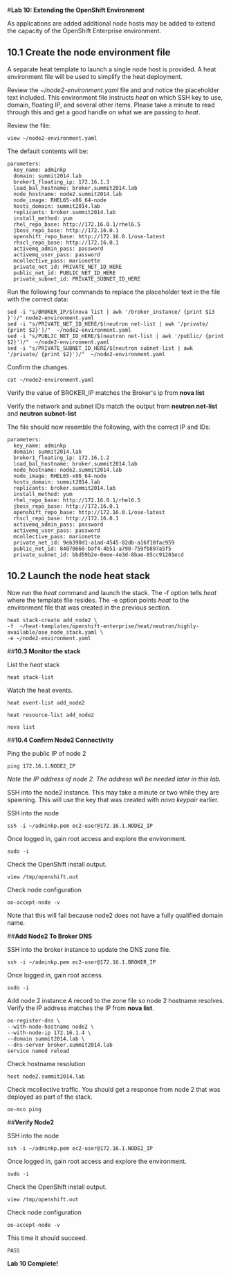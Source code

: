 #**Lab 10: Extending the OpenShift Environment**

As applications are added additional node hosts may be added to extend the capacity of the OpenShift Enterprise environment.

## 10.1 Create the node environment file
A separate heat template to launch a single node host is provided. A heat environment file will be used to simplify the heat deployment.

Review the _~/node2-environment.yaml_ file and and notice the placeholder text included. This environment file instructs *heat* on which SSH key to use, domain, floating IP, and several other items.  Please take a minute to read through this and get a good handle on what we are passing to *heat*.

Review the file:

    view ~/node2-environment.yaml

The default contents will be:

    parameters:
      key_name: adminkp
      domain: summit2014.lab
      broker1_floating_ip: 172.16.1.3
      load_bal_hostname: broker.summit2014.lab
      node_hostname: node2.summit2014.lab
      node_image: RHEL65-x86_64-node
      hosts_domain: summit2014.lab
      replicants: broker.summit2014.lab
      install_method: yum
      rhel_repo_base: http://172.16.0.1/rhel6.5
      jboss_repo_base: http://172.16.0.1
      openshift_repo_base: http://172.16.0.1/ose-latest
      rhscl_repo_base: http://172.16.0.1
      activemq_admin_pass: password
      activemq_user_pass: password
      mcollective_pass: marionette
      private_net_id: PRIVATE_NET_ID_HERE
      public_net_id: PUBLIC_NET_ID_HERE
      private_subnet_id: PRIVATE_SUBNET_ID_HERE

Run the following four commands to replace the placeholder text in the file with the correct data:

    sed -i "s/BROKER_IP/$(nova list | awk '/broker_instance/ {print $13 }')/" node2-environment.yaml
    sed -i "s/PRIVATE_NET_ID_HERE/$(neutron net-list | awk '/private/ {print $2}')/"  ~/node2-environment.yaml
    sed -i "s/PUBLIC_NET_ID_HERE/$(neutron net-list | awk '/public/ {print $2}')/"  ~/node2-environment.yaml
    sed -i "s/PRIVATE_SUBNET_ID_HERE/$(neutron subnet-list | awk '/private/ {print $2}')/"  ~/node2-environment.yaml

Confirm the changes.

    cat ~/node2-environment.yaml

Verify the value of BROKER_IP matches the Broker's ip from **nova list**

Verify the network and subnet IDs match the output from **neutron net-list** and **neutron subnet-list**

The file should now resemble the following, with the correct IP and IDs:

    parameters:
      key_name: adminkp
      domain: summit2014.lab
      broker1_floating_ip: 172.16.1.2
      load_bal_hostname: broker.summit2014.lab
      node_hostname: node2.summit2014.lab
      node_image: RHEL65-x86_64-node
      hosts_domain: summit2014.lab
      replicants: broker.summit2014.lab
      install_method: yum
      rhel_repo_base: http://172.16.0.1/rhel6.5
      jboss_repo_base: http://172.16.0.1
      openshift_repo_base: http://172.16.0.1/ose-latest
      rhscl_repo_base: http://172.16.0.1
      activemq_admin_pass: password
      activemq_user_pass: password
      mcollective_pass: marionette
      private_net_id: 9eb390d1-a1ad-4545-82db-a16f18fac959
      public_net_id: 84078660-baf4-4b51-a790-759fb897a5f5
      private_subnet_id: bbd59b2e-0eee-4e3d-8bae-85cc91201ecd


## 10.2 Launch the node heat stack
Now run the _heat_ command and launch the stack. The -f option tells _heat_ where the template file resides. The -e option points _heat_ to the environment file that was created in the previous section.

    heat stack-create add_node2 \
    -f  ~/heat-templates/openshift-enterprise/heat/neutron/highly-available/ose_node_stack.yaml \
    -e ~/node2-environment.yaml


##**10.3 Monitor the stack**

List the *heat* stack

    heat stack-list

Watch the heat events.

    heat event-list add_node2

    heat resource-list add_node2

    nova list

##**10.4 Confirm Node2 Connectivity**

Ping the public IP of node 2

    ping 172.16.1.NODE2_IP

*Note the IP address of node 2. The address will be needed later in this lab.*

SSH into the node2 instance.  This may take a minute or two while they are spawning.  This will use the key that was created with *nova keypair* earlier.

SSH into the node

    ssh -i ~/adminkp.pem ec2-user@172.16.1.NODE2_IP

Once logged in, gain root access and explore the environment.

    sudo -i

Check the OpenShift install output.

    view /tmp/openshift.out

Check node configuration

    oo-accept-node -v

Note that this will fail because node2 does not have a fully qualified domain name. 

##**Add Node2 To Broker DNS**

SSH into the broker instance to update the DNS zone file.

    ssh -i ~/adminkp.pem ec2-user@172.16.1.BROKER_IP

Once logged in, gain root access.

    sudo -i

Add node 2 instance _A_ record to the zone file so node 2 hostname resolves. Verify the IP address matches the IP from **nova list**.

    oo-register-dns \
    --with-node-hostname node2 \
    --with-node-ip 172.16.1.4 \
    --domain summit2014.lab \
    --dns-server broker.summit2014.lab
    service named reload

Check hostname resolution

    host node2.summit2014.lab

Check mcollective traffic.  You should get a response from node 2 that was deployed as part of the stack.

    oo-mco ping

##**Verify Node2**

SSH into the node

    ssh -i ~/adminkp.pem ec2-user@172.16.1.NODE2_IP

Once logged in, gain root access and explore the environment.

    sudo -i

Check the OpenShift install output.

    view /tmp/openshift.out

Check node configuration

    oo-accept-node -v

This time it should succeed.

    PASS

**Lab 10 Complete!**

<!--BREAK-->

